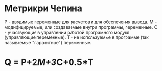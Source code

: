 # Метрикри Чепина

P - вводимые переменные для расчетов и для обеспечения вывода.
M - модифицируемые, или создаваемые внутри программы, переменные.
С - участвующие в управлении работой програмного модуля (управляющие переменные).
Т - не используемые в программе (так называемые "паразитные") переменные.

# Q = P+2*M+3*C+0.5*T
